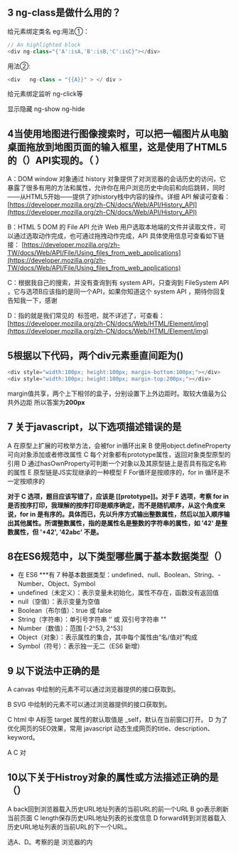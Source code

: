 ## 3 ng-class是做什么用的？
给元素绑定类名
eg:用法①：
```javascript
// An highlighted block
<div ng-class="{'A':isA,'B':isB,'C':isC}"></div> 
```
 用法②:
```javascript
<div   ng-class = "{{A}}" > </ div >  
```
给元素绑定监听 ng-click等

显示隐藏   ng-show  ng-hide

## 4当使用地图进行图像搜索时，可以把一幅图片从电脑桌面拖放到地图页面的输入框里，这是使用了HTML5的（）API实现的。（      ）
A：DOM window 对象通过 history 对象提供了对浏览器的会话历史的访问，它暴露了很多有用的方法和属性，允许你在用户浏览历史中向前和向后跳转，同时——从HTML5开始——提供了对history栈中内容的操作。详细 API 解读可查看：
[https://developer.mozilla.org/zh-CN/docs/Web/API/History_API](https://developer.mozilla.org/zh-CN/docs/Web/API/History_API)

B：HTML 5 DOM 的 File API 允许 Web 用户选取本地端的文件并读取文件，可以通过选取动作完成，也可通过拖拽动作完成，API 具体使用信息可查看如下链接：
[https://developer.mozilla.org/zh-TW/docs/Web/API/File/Using_files_from_web_applications](https://developer.mozilla.org/zh-TW/docs/Web/API/File/Using_files_from_web_applications)

C：根据我自己的搜索，并没有查询到有 system API，只查询到 FileSystem API ，它与选项B应该指的是同一个API，如果你知道这个 system API ，期待你回复告知我一下，感谢

D：指的就是我们常见的 <img> 标签吧，就不详述了，可查看：[https://developer.mozilla.org/zh-CN/docs/Web/HTML/Element/img](https://developer.mozilla.org/zh-CN/docs/Web/HTML/Element/img)

## 5根据以下代码，两个div元素垂直间距为()
```javascript
<div style="width:100px; height:100px; margin-bottom:100px;"></div>
<div style="width:100px; height:100px; margin-top:200px;"></div>
```
margin值共享，两个上下相邻的盒子，分别设置下上外边距时。取较大值最为公共外边距
所以答案为**200px**

## 7 关于javascript，以下选项描述错误的是
A 在原型上扩展的可枚举方法，会被for in循环出来
B 使用object.defineProperty可向对象添加或者修改属性
C 每个对象都有prototype属性，返回对象类型原型的引用
D 通过hasOwnProperty可判断一个对象以及其原型链上是否具有指定名称的属性
E 原型链是JS实现继承的一种模型
F For循环是按顺序的，for in 循环是不一定按顺序的


**对于 C 选项，题目应该写错了，应该是 [[prototype]]。对于 F 选项，考察 for in 是否按序打印，我理解的按序打印是顺序确定，而不是随机顺序，从这个角度来说，for in 是有序的。具体而已，先以升序方式输出整数属性，然后以加入顺序输出其他属性。所谓整数属性，指的是属性名是整数的字符串的属性，如 '42' 是整数属性，但 '+42', '42abc' 不是。**

## 8在ES6规范中，以下类型哪些属于基本数据类型（）
- 在 ES6 ***有 7 种基本数据类型：undefined、null、Boolean、String、- Number、Object、Symbol
- undefined（未定义）：表示变量未初始化，属性不存在，函数没有返回值
- null（空值）：表示变量为空值
- Boolean（布尔值）：true 或 false
- String（字符串）：单引号字符串 ‘’ 或 双引号字符串 ""
- Number（数值）：范围 [-2^53, 2^53]
- Object（对象）：表示属性的集合，其中每个属性由“名/值对”构成
- Symbol（符号）：表示独一无二（ES6 新增）

## 9 以下说法中正确的是
A  canvas 中绘制的元素不可以通过浏览器提供的接口获取到。

B SVG 中绘制的元素不可以通过浏览器提供的接口获取到。

C html 中 A标签 target 属性的默认取值是 _self，默认在当前窗口打开。
D 为了优化网页的SEO效果，常用 javascript 动态生成网页的title、description、keyword。

A C 对  

## 10以下关于Histroy对象的属性或方法描述正确的是（）
A back回到浏览器载入历史URL地址列表的当前URL的前一个URL
B go表示刷新当前页面
C length保存历史URL地址列表的长度信息
D forward转到浏览器载入历史URL地址列表的当前URL的下一个URL。

选A、D。考察的是 浏览器的内